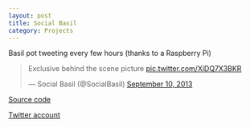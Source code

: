 ```yaml
---
layout: post
title: Social Basil
category: Projects
---
```


Basil pot tweeting every few hours (thanks to a Raspberry Pi)

<blockquote class="twitter-tweet" lang="en"><p>Exclusive behind the scene picture <a href="http://t.co/XiDQ7X3BKR">pic.twitter.com/XiDQ7X3BKR</a></p>&mdash; Social Basil (@SocialBasil) <a href="https://twitter.com/SocialBasil/statuses/377349496671571968">September 10, 2013</a></blockquote>
<script async src="//platform.twitter.com/widgets.js" charset="utf-8"></script>

[Source code](https://github.com/martinfilliau/pitweet)

[Twitter account](https://twitter.com/SocialBasil)
